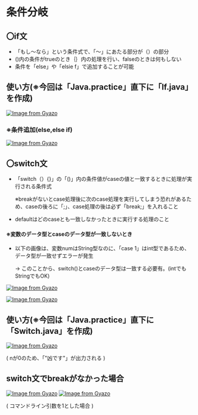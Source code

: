 # 条件分岐
## 〇if文
- 「もし～なら」という条件式で、「～」にあたる部分が（）の部分
- ()内の条件がtrueのとき｛｝内の処理を行い、falseのときは何もしない
- 条件を「else」や「elsie f」で追加することが可能

## 使い方(※今回は「Java.practice」直下に「If.java」を作成)
[![Image from Gyazo](https://i.gyazo.com/f4e7230182445b6000f24b7aca10ab9b.png)](https://gyazo.com/f4e7230182445b6000f24b7aca10ab9b)

### ※条件追加(else,else if)
[![Image from Gyazo](https://i.gyazo.com/2e34e7ff911da8470349263263394a0b.png)](https://gyazo.com/2e34e7ff911da8470349263263394a0b)

## 〇switch文
- 「switch（）{}」の「()」内の条件値がcaseの値と一致するときに処理が実行される条件式

  ※breakがないとcase処理後に次のcase処理を実行してしまう恐れがあるため、caseの後ろに「;」、case処理の後は必ず「break;」を入れること

- defaultはどのcaseとも一致しなかったときに実行する処理のこと
#### ※変数のデータ型とcaseのデータ型が一致しないとき
- 以下の画像は、変数numはString型なのに、「case 1」はint型であるため、データ型が一致せずエラーが発生

  → このことから、switch()とcaseのデータ型は一致する必要有。(intでもStringでもOK)

[![Image from Gyazo](https://i.gyazo.com/9cee105b2c7bedab8f7d2b4f6c5bbf08.png)](https://gyazo.com/9cee105b2c7bedab8f7d2b4f6c5bbf08)

[![Image from Gyazo](https://i.gyazo.com/3d5fdca3a8fefdcdfc22b73b4f3cd1ad.png)](https://gyazo.com/3d5fdca3a8fefdcdfc22b73b4f3cd1ad)

## 使い方(※今回は「Java.practice」直下に「Switch.java」を作成)
[![Image from Gyazo](https://i.gyazo.com/17ea78971c03bcb272c9d40763103ba0.png)](https://gyazo.com/17ea78971c03bcb272c9d40763103ba0)

( nが0のため、「"凶です"」が出力される )

## switch文でbreakがなかった場合
[![Image from Gyazo](https://i.gyazo.com/56689b495b4244825c242f79b073565e.png)](https://gyazo.com/56689b495b4244825c242f79b073565e)
[![Image from Gyazo](https://i.gyazo.com/2b5cc9d32d36d828750e1aa6cfebac13.png)](https://gyazo.com/2b5cc9d32d36d828750e1aa6cfebac13)

( コマンドライン引数を1とした場合 )
